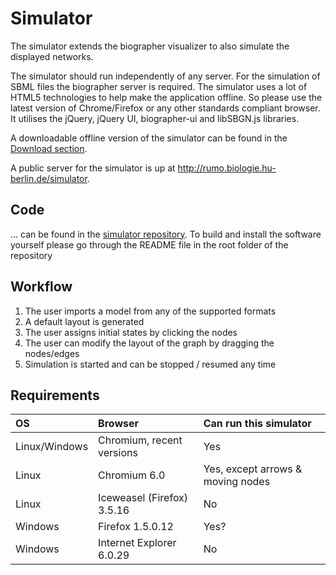 # Simulator #

The simulator extends the biographer visualizer to also simulate the displayed networks.

The simulator should run independently of any server. For the simulation of SBML files the biographer server is required. The simulator uses a lot of HTML5 technologies to help make the application offline. So please use the latest version of Chrome/Firefox or any other standards compliant browser. It utilises the jQuery, jQuery UI, biographer-ui and libSBGN.js libraries.

A downloadable offline version of the simulator can be found in the [Download section](http://code.google.com/p/biographer/downloads/list).

A public server for the simulator is up at http://rumo.biologie.hu-berlin.de/simulator.

## Code ##
... can be found in the [simulator repository](http://code.google.com/p/biographer/source/browse?repo=simulator). To build and install the software yourself please go through the README file in the root folder of the repository

## Workflow ##
  1. The user imports a model from any of the supported formats
  1. A default layout is generated
  1. The user assigns initial states by clicking the nodes
  1. The user can modify the layout of the graph by dragging the nodes/edges
  1. Simulation is started and can be stopped / resumed any time

## Requirements ##

| **OS** | **Browser** | **Can run this simulator** |
|:-------|:------------|:---------------------------|
| Linux/Windows | Chromium, recent versions | Yes                        |
| Linux  | Chromium 6.0 | Yes, except arrows & moving nodes |
| Linux  | Iceweasel (Firefox) 3.5.16 | No                         |
| Windows | Firefox 1.5.0.12 | Yes?                       |
| Windows | Internet Explorer 6.0.29 | No                         |